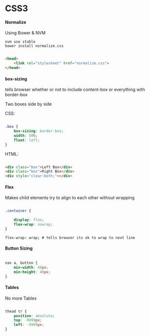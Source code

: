 CSS3
====


#### Normalize 

Using Bower & NVM

	nvm use stable
	bower install normalize.css

``` html

<head>
	<link rel="stylesheet" href="normalize.css">
</head>

```


#### box-sizing

tells browser whether or not to include content-box or everything with border-box


Two boxes side by side

CSS:

``` css

.box {
	box-sizing: border-box;
	width: 50%;
	float: left;
}

```

HTML:

``` html

<div class="box">Left Box</div>
<div class="box">Right Box</div>
<div style="clear:both;"></div>

```

#### Flex 

Makes child elements try to align to each other without wrapping<br>

``` css

.container {
	
	display: flex;
	flex-wrap: nowrap;
}

```
	flex-wrap: wrap; # tells browser its ok to wrap to next line


#### Button Sizing

``` css

nav a, button {
	min-width: 48px;
	min-height: 48px;
}

```

#### Tables

No more Tables

``` css

thead tr {
	position: absolute;
	top: -9999px;
	left: -9999px;
}

```












